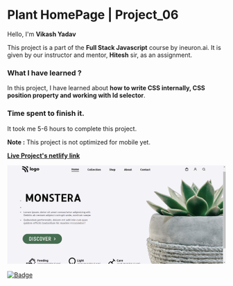 # **Plant HomePage | Project_06**

Hello, I'm **Vikash Yadav** 

This project is a part of the **Full Stack Javascript** course by ineuron.ai. It is given by our instructor and mentor, **Hitesh** sir,  as an assignment.


### **What I have learned ?**

In this project, I have learned about **how to write CSS internally, CSS position property and working with Id selector**.

### **Time spent to finish it.**

It took me 5-6 hours to complete this project.

**Note :** This project is not optimized for mobile yet.


**[Live Project's netlify link](https://plant-homepage-project-06.netlify.app/ "Project link")**



[![Project ScreenShot](./css%20project_06%20done.png)](https://plant-homepage-project-06.netlify.app/ "Project link")


[![Badge](https://img.shields.io/badge/Project__06-Plant%20HomePage-yellow)](https://plant-homepage-project-06.netlify.app/ "Project link")